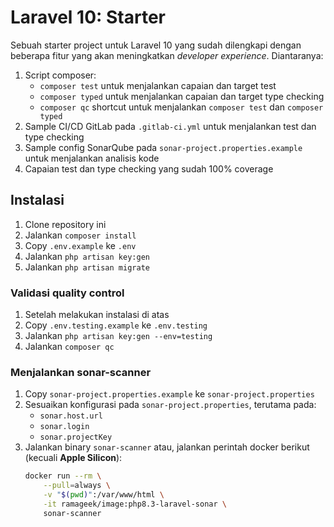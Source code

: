 # Laravel 10: Starter

Sebuah starter project untuk Laravel 10 yang sudah dilengkapi dengan beberapa fitur yang akan meningkatkan _developer experience_. Diantaranya:

1. Script composer:
    - `composer test` untuk menjalankan capaian dan target test
    - `composer typed` untuk menjalankan capaian dan target type checking
    - `composer qc` shortcut untuk menjalankan `composer test` dan `composer typed`
2. Sample CI/CD GitLab pada `.gitlab-ci.yml` untuk menjalankan test dan type checking
3. Sample config SonarQube pada `sonar-project.properties.example` untuk menjalankan analisis kode
4. Capaian test dan type checking yang sudah 100% coverage

## Instalasi

1. Clone repository ini
2. Jalankan `composer install`
3. Copy `.env.example` ke `.env`
4. Jalankan `php artisan key:gen`
5. Jalankan `php artisan migrate`

### Validasi quality control

1. Setelah melakukan instalasi di atas
2. Copy `.env.testing.example` ke `.env.testing`
3. Jalankan `php artisan key:gen --env=testing`
4. Jalankan `composer qc`

### Menjalankan sonar-scanner

1. Copy `sonar-project.properties.example` ke `sonar-project.properties`
2. Sesuaikan konfigurasi pada `sonar-project.properties`, terutama pada:
    - `sonar.host.url`
    - `sonar.login`
    - `sonar.projectKey`
3. Jalankan binary `sonar-scanner` atau, jalankan perintah docker berikut (kecuali **Apple Silicon**):
    ```bash
    docker run --rm \
        --pull=always \
        -v "$(pwd)":/var/www/html \
        -it ramageek/image:php8.3-laravel-sonar \
        sonar-scanner
    ```
